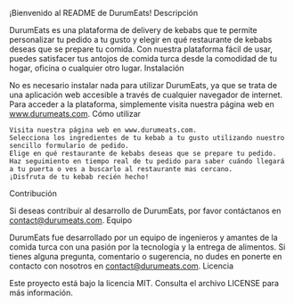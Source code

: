 ¡Bienvenido al README de DurumEats!
Descripción

DurumEats es una plataforma de delivery de kebabs que te permite personalizar tu pedido a tu gusto y elegir en qué restaurante de kebabs deseas que se prepare tu comida. Con nuestra plataforma fácil de usar, puedes satisfacer tus antojos de comida turca desde la comodidad de tu hogar, oficina o cualquier otro lugar.
Instalación

No es necesario instalar nada para utilizar DurumEats, ya que se trata de una aplicación web accesible a través de cualquier navegador de internet. Para acceder a la plataforma, simplemente visita nuestra página web en www.durumeats.com.
Cómo utilizar

    Visita nuestra página web en www.durumeats.com.
    Selecciona los ingredientes de tu kebab a tu gusto utilizando nuestro sencillo formulario de pedido.
    Elige en qué restaurante de kebabs deseas que se prepare tu pedido.
    Haz seguimiento en tiempo real de tu pedido para saber cuándo llegará a tu puerta o ves a buscarlo al restaurante mas cercano.
    ¡Disfruta de tu kebab recién hecho!

Contribución

Si deseas contribuir al desarrollo de DurumEats, por favor contáctanos en contact@durumeats.com.
Equipo

DurumEats fue desarrollado por un equipo de ingenieros y amantes de la comida turca con una pasión por la tecnología y la entrega de alimentos. Si tienes alguna pregunta, comentario o sugerencia, no dudes en ponerte en contacto con nosotros en contact@durumeats.com.
Licencia

Este proyecto está bajo la licencia MIT. Consulta el archivo LICENSE para más información.